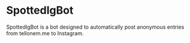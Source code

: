 # SpottedIgBot
SpottedIgBot is a bot designed to automatically post anonymous entries from tellonem.me to Instagram.
